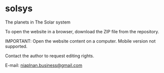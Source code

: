 # solsys
The planets in The Solar system

To open the website in a browser, download the ZIP file from the repository.

IMPORTANT:
Open the website content on a computer.
Mobile version not supported.

Contact the author to request editing rights.

E-mail: niaplnan.business@gmail.com
